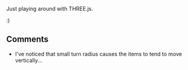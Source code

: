 Just playing around with THREE.js.

:)

## Comments
* I've noticed that small turn radius causes the items to tend to move vertically...
